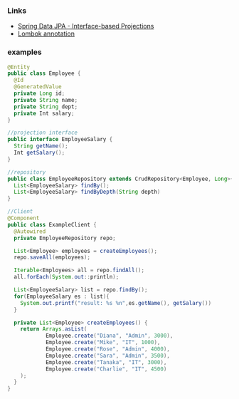 ### Links
- [Spring Data JPA - Interface-based Projections](https://www.logicbig.com/tutorials/spring-framework/spring-data/interface-based-projections.html)
- [Lombok annotation](https://stormit.pl/lombok/#requiredargsconstructor)






















### examples
```java
@Entity
public class Employee {
  @Id
  @GeneratedValue
  private Long id;
  private String name;
  private String dept;
  private Int salary;
}

//projection interface
public interface EmployeeSalary {
  String getName();
  Int getSalary();
}

//repository
public class EmployeeRepository extends CrudRepository<Employee, Long>{
  List<EmployeeSalary> findBy();
  List<EmployeeSalary> findByDepth(String depth)
}

//Client
@Component
public class ExampleClient {
  @Autowired
  private EmployeeRepository repo;

  List<Employee> employees = createEmployees();
  repo.saveAll(employees);

  Iterable<Employees> all = repo.findAll();
  all.forEach(System.out::println);

  List<EmployeeSalary> list = repo.findBy();
  for(EmployeeSalary es : list){
    System.out.printf("result: %s %n",es.getName(), getSalary())
  }

  private List<Employee> createEmployees() {
    return Arrays.asList(
            Employee.create("Diana", "Admin", 3000),
            Employee.create("Mike", "IT", 1000),
            Employee.create("Rose", "Admin", 4000),
            Employee.create("Sara", "Admin", 3500),
            Employee.create("Tanaka", "IT", 3000),
            Employee.create("Charlie", "IT", 4500)
    );
  }
}
```